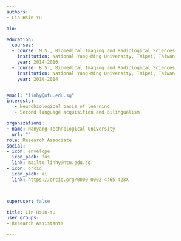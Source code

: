 ```yaml
---
authors:
- Lin Hsin-Yu

bio: 

education:
  courses:
  - course: M.S., Biomedical Imaging and Radiological Sciences
    institution: National Yang-Ming University, Taipei, Taiwan
    year: 2014-2016
  - course: B.S., Biomedical Imaging and Radiological Sciences
    institution: National Yang-Ming University, Taipei, Taiwan
    year: 2010-2014


email: "linhy@ntu.edu.sg"
interests:
   - Neurobiological basis of learning
   - Second language acquisition and bilingualism

organizations:
- name: Nanyang Technological University
  url: ""
role: Research Associate
social:
- icon: envelope
  icon_pack: fas
  link: mailto:linhy@ntu.edu.sg
- icon: orcid
  icon_pack: ai
  link: https://orcid.org/0000-0002-4465-428X



superuser: false

title: Lin Hsin-Yu
user_groups:
- Research Assistants

---
```


